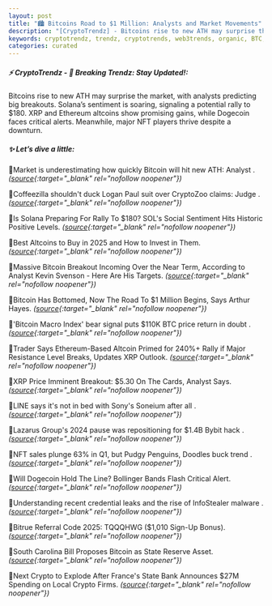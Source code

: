 ```yaml
---
layout: post
title: "🏙️ Bitcoins Road to $1 Million: Analysts and Market Movements"
description: "[CryptoTrendz] - Bitcoins rise to new ATH may surprise the market, with analysts predicting big breakouts. Solana’s sentiment is soaring, signaling a potential rally to $180. XRP and Ethereum altcoins show promising gains, while Dogecoin faces critical alerts. Meanwhile, major NFT players thrive despite a downturn."
keywords: cryptotrendz, trendz, cryptotrends, web3trends, organic, BTC, Crypto, Altcoins, XRP, Analyst, Bitcoin, Altcoin, Bybit, Dogecoin
categories: curated
---
```


##### ⚡ CryptoTrendz - 📌 *Breaking Trendz: Stay Updated!:*

Bitcoins rise to new ATH may surprise the market, with analysts predicting big breakouts. Solana’s sentiment is soaring, signaling a potential rally to $180. XRP and Ethereum altcoins show promising gains, while Dogecoin faces critical alerts. Meanwhile, major NFT players thrive despite a downturn.

##### ✨ *Let’s dive a little:*


🔹Market is underestimating how quickly Bitcoin will hit new ATH: Analyst . *([source](https://s.avyag.com/zd8f){:target="_blank" rel="nofollow noopener"})*

🔹Coffeezilla shouldn't duck Logan Paul suit over CryptoZoo claims: Judge . *([source](https://s.avyag.com/sbnz){:target="_blank" rel="nofollow noopener"})*

🔹Is Solana Preparing For Rally To $180? SOL's Social Sentiment Hits Historic Positive Levels. *([source](https://s.avyag.com/dmt3){:target="_blank" rel="nofollow noopener"})*

🔹Best Altcoins to Buy in 2025 and How to Invest in Them. *([source](https://s.avyag.com/5k8h){:target="_blank" rel="nofollow noopener"})*

🔹Massive Bitcoin Breakout Incoming Over the Near Term, According to Analyst Kevin Svenson - Here Are His Targets. *([source](https://s.avyag.com/2usi){:target="_blank" rel="nofollow noopener"})*

🔹Bitcoin Has Bottomed, Now The Road To $1 Million Begins, Says Arthur Hayes. *([source](https://s.avyag.com/35gh){:target="_blank" rel="nofollow noopener"})*

🔹'Bitcoin Macro Index' bear signal puts $110K BTC price return in doubt . *([source](https://s.avyag.com/pfn4){:target="_blank" rel="nofollow noopener"})*

🔹Trader Says Ethereum-Based Altcoin Primed for 240%+ Rally if Major Resistance Level Breaks, Updates XRP Outlook. *([source](https://s.avyag.com/s1lh){:target="_blank" rel="nofollow noopener"})*

🔹XRP Price Imminent Breakout: $5.30 On The Cards, Analyst Says. *([source](https://s.avyag.com/ve9v){:target="_blank" rel="nofollow noopener"})*

🔹LINE says it's not in bed with Sony's Soneium after all . *([source](https://s.avyag.com/u4q5){:target="_blank" rel="nofollow noopener"})*

🔹Lazarus Group's 2024 pause was repositioning for $1.4B Bybit hack . *([source](https://s.avyag.com/a21a){:target="_blank" rel="nofollow noopener"})*

🔹NFT sales plunge 63% in Q1, but Pudgy Penguins, Doodles buck trend . *([source](https://s.avyag.com/3l2p){:target="_blank" rel="nofollow noopener"})*

🔹Will Dogecoin Hold The Line? Bollinger Bands Flash Critical Alert. *([source](https://s.avyag.com/og02){:target="_blank" rel="nofollow noopener"})*

🔹Understanding recent credential leaks and the rise of InfoStealer malware . *([source](https://s.avyag.com/aknu){:target="_blank" rel="nofollow noopener"})*

🔹Bitrue Referral Code 2025: TQQQHWG ($1,010 Sign-Up Bonus). *([source](https://s.avyag.com/a7kc){:target="_blank" rel="nofollow noopener"})*

🔹South Carolina Bill Proposes Bitcoin as State Reserve Asset. *([source](https://s.avyag.com/7exb){:target="_blank" rel="nofollow noopener"})*

🔹Next Crypto to Explode After France's State Bank Announces $27M Spending on Local Crypto Firms. *([source](https://s.avyag.com/dggc){:target="_blank" rel="nofollow noopener"})*
